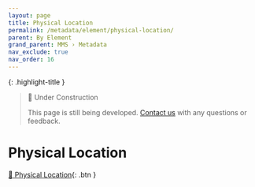 ```yaml
---
layout: page
title: Physical Location
permalink: /metadata/element/physical-location/
parent: By Element
grand_parent: MMS › Metadata
nav_exclude: true
nav_order: 16
---
```


{: .highlight-title }
> 🚧 Under Construction
>
> This page is still being developed. [Contact us](/metadata-documentation/contact/) with any questions or feedback.

# Physical Location

[📄 Physical Location](https://docs.google.com/document/d/1KoVDj5Zk9x7YqBeskw-62pGTarv_wUhpcas9Irzqmqs/edit){: .btn }